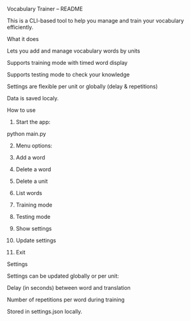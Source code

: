 Vocabulary Trainer – README

This is a CLI-based tool to help you manage and train your vocabulary efficiently.

What it does

Lets you add and manage vocabulary words by units

Supports training mode with timed word display

Supports testing mode to check your knowledge

Settings are flexible per unit or globally (delay & repetitions)

Data is saved localy.

How to use

1. Start the app:

python main.py

2. Menu options:

1. Add a word
2. Delete a word
3. Delete a unit
4. List words
5. Training mode
6. Testing mode
7. Show settings
8. Update settings
9. Exit

Settings

Settings can be updated globally or per unit:

Delay (in seconds) between word and translation

Number of repetitions per word during training

Stored in settings.json locally.

